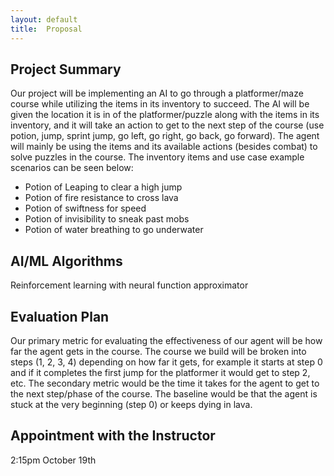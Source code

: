 ```yaml
---
layout:	default
title:	Proposal
---
```


## Project Summary
Our project will be implementing an AI to go through a platformer/maze course while utilizing the items in its inventory to succeed. The AI will be given the location it is in of the platformer/puzzle along with the items in its inventory, and it will take an action to get to the next step of the course (use potion, jump, sprint jump, go left, go right, go back, go forward). The agent will mainly be using the items and its available actions (besides combat) to solve puzzles in the course.
The inventory items and use case example scenarios can be seen below:  
  - Potion of Leaping to clear a high jump
  - Potion of fire resistance to cross lava
  - Potion of swiftness for speed
  - Potion of invisibility to sneak past mobs
  - Potion of water breathing to go underwater

## AI/ML Algorithms
Reinforcement learning with neural function approximator

## Evaluation Plan
Our primary metric for evaluating the effectiveness of our agent will be how far the agent gets in the course. The course we build will be broken into steps (1, 2, 3, 4) depending on how far it gets, for example it starts at step 0 and if it completes the first jump for the platformer it would get to step 2, etc. The secondary metric would be the time it takes for the agent to get to the next step/phase of the course. The baseline would be that the agent is stuck at the very beginning (step 0) or keeps dying in lava.

## Appointment with the Instructor
2:15pm October 19th
